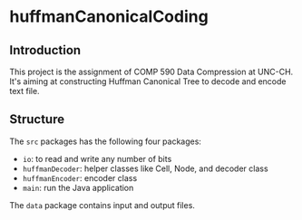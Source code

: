 # huffmanCanonicalCoding
## Introduction
This project is the assignment of COMP 590 Data Compression at UNC-CH.
It's aiming at constructing Huffman Canonical Tree to decode and encode text file.
## Structure 
The `src` packages has the following four packages:
- `io`: to read and write any number of bits
- `huffmanDecoder`: helper classes like Cell, Node, and decoder class
- `huffmanEncoder`: encoder class
- `main`: run the Java application

The `data` package contains input and output files.
